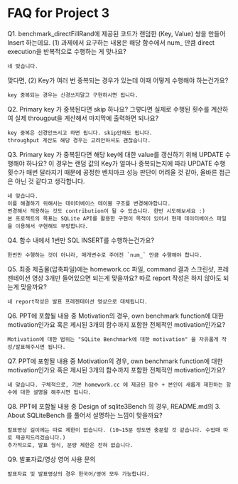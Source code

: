 # FAQ for Project 3

Q1. benchmark_directFillRand에 제공된 코드가 랜덤한 (Key, Value) 쌍을 만들어 Insert 하는데요.
(1) 과제에서 요구하는 내용은 해당 함수에서 num_ 만큼 direct execution을 반복적으로 수행하는 게 맞나요?
```
네 맞습니다. 
```

맞다면, (2) Key가 여러 번 중복되는 경우가 있는데 이때 어떻게 수행해야 하는건가요?
```
key 중복되는 경우는 신경쓰지말고 구현하시면 됩니다.
```

Q2. Primary key 가 중복된다면 skip 하나요?
그렇다면 실제로 수행된 횟수를 계산하여 실제 througput을 계산해서 마지막에 출력하면 되나요?
```
key 중복은 신경안쓰시고 하면 됩니다. skip안해도 됩니다. 
throughput 계산도 해당 경우는 고려안하셔도 괜찮습니다.
```

Q3. Primary key 가 중복된다면 해당 key에 대한 value를 갱신하기 위해 UPDATE 수행해야 하나요? 
이 경우는 랜덤 값의 Key가 얼마나 중복되는지에 따라 UPDATE 수행 횟수가 매번 달라지기 때문에 공정한 벤치마크 성능 판단이 어려울 것 같아, 올바른 접근은 아닌 것 같다고 생각합니다.
```
네 맞습니다.
이를 해결하기 위해서는 데이터베이스 테이블 구조를 변경해야합니다. 
변경해서 적용하는 것도 contribution이 될 수 있습니다. 한번 시도해보세요 :)
본 프로젝트의 목표는 SQLite API를 활용한 구현이 목적이 있어서 현재 데이터베이스 파일을 이용해서 구현해도 무방합니다.
```

Q4. 함수 내에서 1번만 SQL INSERT를 수행하는건가요?
```
한번만 수행하는 것이 아니라, 매개변수로 주어진 `num_` 만큼 수행해야 합니다.
```


Q5. 최종 제출물(압축파일)에는 homework.cc 파일, command 결과 스크린샷, 프레젠테이션 영상 3개만 들어있으면 되는게 맞을까요? 따로 report 작성은 하지 않아도 되는게 맞을까요?
```
네 report작성은 발표 프레젠테이션 영상으로 대체됩니다.
```

Q6. PPT에 포함될 내용 중 Motivation의 경우, own benchmark function에 대한 motivation인가요 혹은 제시된 3개의 함수까지 포함한 전체적인 motivation인가요?
```
Motivation에 대한 범위는 "SQLite Benchmark에 대한 motivation" 을 자유롭게 작성/발표해주시면 됩니다.
```

Q7. PPT에 포함될 내용 중 Motivation의 경우, own benchmark function에 대한 motivation인가요 혹은 제시된 3개의 함수까지 포함한 전체적인 motivation인가요?
```
네 맞습니다. 구체적으로, 기본 homework.cc 에 제공된 함수 + 본인이 새롭게 제한하는 함수에 대한 설명을 해주시면 됩니다.
```

Q8. PPT에 포함될 내용 중 Design of sqlite3Bench 의 경우, README.md의 3. About SQLiteBench 를 풀어서 설명하는 느낌이 맞을까요?
```
발표영상 길이에는 따로 제한이 없습니다. (10~15분 정도면 충분할 것 같습니다. 수업때 따로 재공지드리겠습니다.)
추가적으로, 발표 형식, 분량 제한은 전혀 없습니다. 
```

Q9. 발표자료/영상 영어 사용 문의
```
발표자료 및 발표영상의 경우 한국어/영어 모두 가능합니다.
```

